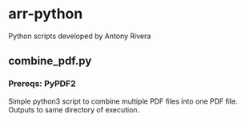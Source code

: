 # arr-python
Python scripts developed by Antony Rivera

## combine_pdf.py
### Prereqs: PyPDF2
Simple python3 script to combine multiple PDF files into one PDF file. Outputs to same directory of execution.
